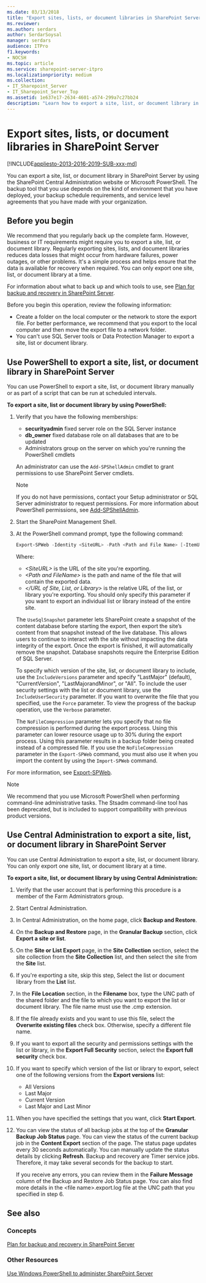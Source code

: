 ```yaml
---
ms.date: 03/13/2018
title: "Export sites, lists, or document libraries in SharePoint Server"
ms.reviewer: 
ms.author: serdars
author: SerdarSoysal
manager: serdars
audience: ITPro
f1.keywords:
- NOCSH
ms.topic: article
ms.service: sharepoint-server-itpro
ms.localizationpriority: medium
ms.collection:
- IT_Sharepoint_Server
- IT_Sharepoint_Server_Top
ms.assetid: 1e637e17-2634-4601-a574-299a7c27bb24
description: "Learn how to export a site, list, or document library in SharePoint Server."
---
```


# Export sites, lists, or document libraries in SharePoint Server

[!INCLUDE[appliesto-2013-2016-2019-SUB-xxx-md](../includes/appliesto-2013-2016-2019-SUB-xxx-md.md)]
  
You can export a site, list, or document library in SharePoint Server by using the SharePoint Central Administration website or Microsoft PowerShell. The backup tool that you use depends on the kind of environment that you have deployed, your backup schedule requirements, and service level agreements that you have made with your organization. 

## Before you begin

We recommend that you regularly back up the complete farm. However, business or IT requirements might require you to export a site, list, or document library. Regularly exporting sites, lists, and document libraries reduces data losses that might occur from hardware failures, power outages, or other problems. It's a simple process and helps ensure that the data is available for recovery when required. You can only export one site, list, or document library at a time.
  
For information about what to back up and which tools to use, see [Plan for backup and recovery in SharePoint Server](backup-and-recovery-planning.md).
  
Before you begin this operation, review the following information:
  
- Create a folder on the local computer or the network to store the export file. For better performance, we recommend that you export to the local computer and then move the export file to a network folder.
- You can't use SQL Server tools or Data Protection Manager to export a site, list or document library.

## Use PowerShell to export a site, list, or document library in SharePoint Server

You can use PowerShell to export a site, list, or document library manually or as part of a script that can be run at scheduled intervals.
  
**To export a site, list or document library by using PowerShell:**
  
1. Verify that you have the following memberships:

     - **securityadmin** fixed server role on the SQL Server instance
     - **db_owner** fixed database role on all databases that are to be updated
     - Administrators group on the server on which you're running the PowerShell cmdlets

    An administrator can use the `Add-SPShellAdmin` cmdlet to grant permissions to use SharePoint Server cmdlets. 

    > [!NOTE]
    > If you do not have permissions, contact your Setup administrator or SQL Server administrator to request permissions. For more information about PowerShell permissions, see [Add-SPShellAdmin](/powershell/module/sharepoint-server/Add-SPShellAdmin?view=sharepoint-ps&preserve-view=true). 
  
2. Start the SharePoint Management Shell.
3. At the PowerShell command prompt, type the following command:

    ```powershell
    Export-SPWeb -Identity <SiteURL> -Path <Path and File Name> [-ItemUrl <URL of Site, List, or Library>] [-IncludeUserSecurity] [-IncludeVersions] [-NoFileCompression] [-UseSqlSnapshot] [-Verbose]
    ```

    Where:
     - _\<SiteURL\>_ is the URL of the site you're exporting. 
     - _\<Path and FileName\>_ is the path and name of the file that will contain the exported data.
     - _</URL of Site, List, or Library>_ is the relative URL of the list, or library you're exporting. You should only specify this parameter if you want to export an individual list or library instead of the entire site.

     The `UseSqlSnapshot` parameter lets SharePoint create a snapshot of the content database before starting the export, then export the site’s content from that snapshot instead of the live database. This allows users to continue to interact with the site without impacting the data integrity of the export. Once the export is finished, it will automatically remove the snapshot. Database snapshots require the Enterprise Edition of SQL Server.

     To specify which version of the site, list, or document library to include, use the `IncludeVersions` parameter and specify "LastMajor" (default), "CurrentVersion", "LastMajorandMinor", or "All". To include the user security settings with the list or document library, use the `IncludeUserSecurity` parameter. If you want to overwrite the file that you specified, use the `Force` parameter. To view the progress of the backup operation, use the `Verbose` parameter. 

     The `NoFileCompression` parameter lets you specify that no file compression is performed during the export process. Using this parameter can lower resource usage up to 30% during the export process. Using this parameter results in a backup folder being created instead of a compressed file. If you use the `NoFileCompression` parameter in the `Export-SPWeb` command, you must also use it when you import the content by using the `Import-SPWeb` command. 

For more information, see [Export-SPWeb](/powershell/module/sharepoint-server/Export-SPWeb?view=sharepoint-ps&preserve-view=true). 
  
> [!NOTE]
> We recommend that you use Microsoft PowerShell when performing command-line administrative tasks. The Stsadm command-line tool has been deprecated, but is included to support compatibility with previous product versions.
  
## Use Central Administration to export a site, list, or document library in SharePoint Server

You can use Central Administration to export a site, list, or document library. You can only export one site, list, or document library at a time.
  
**To export a site, list, or document library by using Central Administration:**
  
1. Verify that the user account that is performing this procedure is a member of the Farm Administrators group.
2. Start Central Administration.
3. In Central Administration, on the home page, click **Backup and Restore**.
4. On the **Backup and Restore** page, in the **Granular Backup** section, click **Export a site or list**.
5. On the **Site or List Export** page, in the **Site Collection** section, select the site collection from the **Site Collection** list, and then select the site from the **Site** list. 
6. If you're exporting a site, skip this step, Select the list or document library from the **List** list. 
7. In the **File Location** section, in the **Filename** box, type the UNC path of the shared folder and the file to which you want to export the list or document library. The file name must use the .cmp extension. 
8. If the file already exists and you want to use this file, select the **Overwrite existing files** check box. Otherwise, specify a different file name. 
9. If you want to export all the security and permissions settings with the list or library, in the **Export Full Security** section, select the **Export full security** check box. 
10. If you want to specify which version of the list or library to export, select one of the following versions from the **Export versions** list: 

     - All Versions
     - Last Major
     - Current Version
     - Last Major and Last Minor

11. When you have specified the settings that you want, click **Start Export**.

12. You can view the status of all backup jobs at the top of the **Granular Backup Job Status** page. You can view the status of the current backup job in the **Content Export** section of the page. The status page updates every 30 seconds automatically. You can manually update the status details by clicking **Refresh**. Backup and recovery are Timer service jobs. Therefore, it may take several seconds for the backup to start.

    If you receive any errors, you can review them in the **Failure Message** column of the Backup and Restore Job Status page. You can also find more details in the \<file name>\.export.log file at the UNC path that you specified in step 6. 

## See also

### Concepts

[Plan for backup and recovery in SharePoint Server](backup-and-recovery-planning.md)

### Other Resources

[Use Windows PowerShell to administer SharePoint Server](/powershell/module/sharepoint-server/?view=sharepoint-ps&preserve-view=true)
